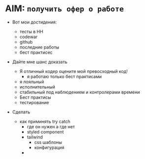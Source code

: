 # AIM: `получить офер о работе`

- Вот мои достидения: 
	 - тесты в HH
	 - codewar
	 - github
	 - последние работы
	 - бест практисес

- Дайте мне шанс доказать 
	- Я отличный кодер оцените мой превосходный код!
		- я работаю только бест практисами 
	- я лояльный
	- исполнительный
	- стабильный под наблюдением и контролерами времени
	- Бест практисы
	- тестирование


- Сделать 
	- как приминять try catch
		- где он нужен а где нет
		- styled component
		- tailwind 
			- css шаблоны
			- конфигурация
		- 